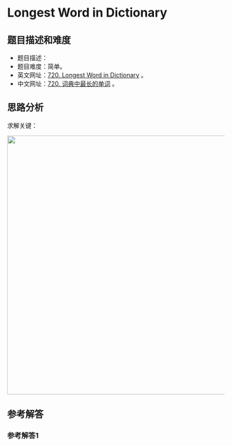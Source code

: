 # Longest Word in Dictionary

## 题目描述和难度
+ 题目描述：
+ 题目难度：简单。
+ 英文网址：[720. Longest Word in Dictionary](https://leetcode.com/problems/longest-word-in-dictionary/description/)  。
+ 中文网址：[720. 词典中最长的单词](https://leetcode-cn.com/problems/longest-word-in-dictionary/description/)  。
## 思路分析
求解关键：

<img src="https://liweiwei1419.github.io/images/leetcode-solution/" width="600">

## 参考解答
### 参考解答1

```java

```